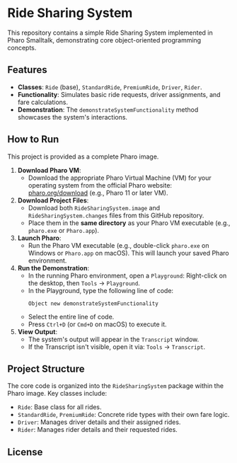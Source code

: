 # Ride Sharing System

This repository contains a simple Ride Sharing System implemented in Pharo Smalltalk, demonstrating core object-oriented programming concepts.

## Features

* **Classes**: `Ride` (base), `StandardRide`, `PremiumRide`, `Driver`, `Rider`.
* **Functionality**: Simulates basic ride requests, driver assignments, and fare calculations.
* **Demonstration**: The `demonstrateSystemFunctionality` method showcases the system's interactions.

## How to Run

This project is provided as a complete Pharo image.

1.  **Download Pharo VM**:
    * Download the appropriate Pharo Virtual Machine (VM) for your operating system from the official Pharo website: [pharo.org/download](https://pharo.org/download) (e.g., Pharo 11 or later VM).
2.  **Download Project Files**:
    * Download both `RideSharingSystem.image` and `RideSharingSystem.changes` files from this GitHub repository.
    * Place them in the **same directory** as your Pharo VM executable (e.g., `pharo.exe` or `Pharo.app`).
3.  **Launch Pharo**:
    * Run the Pharo VM executable (e.g., double-click `pharo.exe` on Windows or `Pharo.app` on macOS). This will launch your saved Pharo environment.
4.  **Run the Demonstration**:
    * In the running Pharo environment, open a `Playground`: Right-click on the desktop, then `Tools` -> `Playground`.
    * In the Playground, type the following line of code:
        ```smalltalk
        Object new demonstrateSystemFunctionality
        ```
    * Select the entire line of code.
    * Press `Ctrl+D` (or `Cmd+D` on macOS) to execute it.
5.  **View Output**:
    * The system's output will appear in the `Transcript` window.
    * If the Transcript isn't visible, open it via: `Tools` -> `Transcript`.

## Project Structure

The core code is organized into the `RideSharingSystem` package within the Pharo image. Key classes include:

* `Ride`: Base class for all rides.
* `StandardRide`, `PremiumRide`: Concrete ride types with their own fare logic.
* `Driver`: Manages driver details and their assigned rides.
* `Rider`: Manages rider details and their requested rides.

## License
